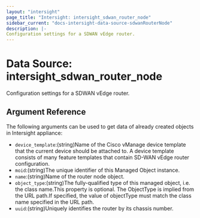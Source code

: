 ```yaml
---
layout: "intersight"
page_title: "Intersight: intersight_sdwan_router_node"
sidebar_current: "docs-intersight-data-source-sdwanRouterNode"
description: |-
Configuration settings for a SDWAN vEdge router.
---
```


# Data Source: intersight_sdwan_router_node
Configuration settings for a SDWAN vEdge router.
## Argument Reference
The following arguments can be used to get data of already created objects in Intersight appliance:
* `device_template`:(string)Name of the Cisco vManage device template that the current device should be attached to. A device template consists of many feature templates that contain SD-WAN vEdge router configuration.
* `moid`:(string)The unique identifier of this Managed Object instance.
* `name`:(string)Name of the router node object.
* `object_type`:(string)The fully-qualified type of this managed object, i.e. the class name.This property is optional. The ObjectType is implied from the URL path.If specified, the value of objectType must match the class name specified in the URL path.
* `uuid`:(string)Uniquely identifies the router by its chassis number.
